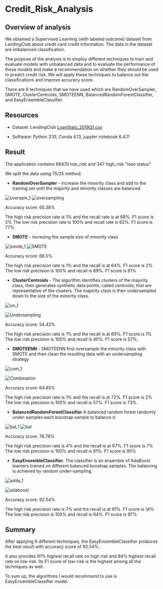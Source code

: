 # Credit_Risk_Analysis
## Overview of analysis

We obtained a Supervised Learning (with labeled outcome) dataset from LendingClub about credit card credit information. The data in the dataset are imbalanced classification.

The purpose of the analysis is to employ different techniques to train and evaluate models with unbalanced data and to evaluate the performance of these models and make a recommendation on whether they should be used to predict credit risk. We will apply these techniques to balance out the classifications and improve accuracy score.

There are 6 techniques that we have used which are RandomOverSampler, SMOTE, ClusterCentroids, SMOTEENN, BalancedRandomForestClassifier, and EasyEnsembleClassifier.


## Resources

- Dataset: LendingClub [LoanStats_2019Q1.csv](https://github.com/ericng921/Credit_Risk_Analysis/blob/main/Resources/LoanStats_2019Q1.csv)

- Software: Python 3.10, Conda 4.13, jupyter notebook 6.4.11


## Result

The application contains 68470 low_risk and 347 high_risk "loan status"

We split the data using 75/25 method.


- **RandomOverSampler** - increase the minority class and add to the training set until the majority and minority classes are balanced.

![oversam_1](https://user-images.githubusercontent.com/100378319/175752883-97e6ef68-8e24-476f-8679-5f199cd0c561.png)
![oversampling](https://user-images.githubusercontent.com/100378319/175752882-1d752268-bae4-4303-8557-cfbd385a6dc3.png)


Accuracy score: 65.38%

The high risk precision rate is 1% and the recall rate is at 68%. F1 score is 2%
The low risk precision rate is 100% and recall rate is 62%. F1 score is 77%

- **SMOTE** - incresing the sample size of minority class

![smote_1](https://user-images.githubusercontent.com/100378319/175752887-4196c7da-36ed-4532-94cd-8440d762acee.png)
![SMOTE](https://user-images.githubusercontent.com/100378319/175752885-2b88ad69-76ba-47c8-a49f-098931312b1e.png)

Accuracy score: 66.5%

The high risk precision rate is 1% and the recall is at 64%. F1 score is 2%
The low risk precision is 100% and recall is 69%. F1 score is 81%


- **ClusterCentroids** - The algorithm identifies clusters of the majority class, then generates synthetic data points, called centroids, that are representative of the clusters. The majority class is then undersampled down to the size of the minority class.

![un_1](https://user-images.githubusercontent.com/100378319/175752899-a5393b12-4ff2-43b3-904b-9e966bf46f4a.png)

![Undersampling](https://user-images.githubusercontent.com/100378319/175752900-cd71f8e1-8b72-44ef-b022-5aa116ab1e27.png)

Accuracy score: 54.42%

The high risk precision rate is 1% and the recall is at 69%. F1 score is 1%
The low risk precision is 100% and recall is 40%. F1 score is 57%.

- **SMOTEENN** - SMOTEENN first oversample the minority class with SMOTE and then clean the resulting data with an undersampling strategy

![com_1](https://user-images.githubusercontent.com/100378319/175752911-d1d6a5d7-9f54-4f87-b728-278b2d0b00c9.png)

![Combination](https://user-images.githubusercontent.com/100378319/175752912-7873e1a3-a335-472f-b599-a77f25c0a79c.png)

Accuracy score: 64.85%

The high risk precision rate is 1% and the recall is at 72%. F1 score is 2%
The low risk precision is 100% and recall is 57%. F1 score is 73%.

 
- **BalancedRandomForestClassifier** A balanced random forest randomly under-samples each boostrap sample to balance it.

![bal_1](https://user-images.githubusercontent.com/100378319/175752923-41d34ecb-a97a-44cd-8b1e-94b8f73f28be.png)
![bal](https://user-images.githubusercontent.com/100378319/175752924-47e31a46-e51e-4768-8d77-87742998427b.png)

Accuracy score: 78.78%

The high risk precision rate is 4% and the recall is at 67%. F1 score is 7%
The low risk precision is 100% and recall is 61%. F1 score is 95%

- **EasyEnsembleClassifier**. The classifier is an ensemble of AdaBoost learners trained on different balanced boostrap samples. The balancing is achieved by random under-sampling.

![adda_1](https://user-images.githubusercontent.com/100378319/175752931-4a9a5b85-dfb5-4b72-89b4-998ef745cac2.png)

![adaboost](https://user-images.githubusercontent.com/100378319/175752932-0c924e94-5ae7-42d2-b310-b0e843ef4360.png)

Accuracy score: 92.54%

The high risk precision rate is 7% and the recall is at 91%. F1 score is 14%
The low risk precision is 100% and recall is 94%. F1 score is 97%


## Summary

After applying 6 different techniques, the EasyEnsembleClassifier produces the best result with accuracy score of 92.54%.

It also provides 91% highest recall rate on high risk and 94% highest recall rate on low risk. Its F1 score of low-risk is the highest among all the techniques as well.

To sum up, the algorithms I would recommend to use is EasyEnsembleClassifier model.


